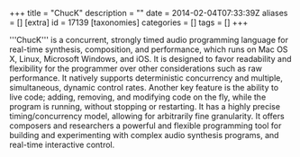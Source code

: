 +++
title = "ChucK"
description = ""
date = 2014-02-04T07:33:39Z
aliases = []
[extra]
id = 17139
[taxonomies]
categories = []
tags = []
+++




'''ChucK''' is a concurrent, strongly timed audio programming language for real-time synthesis, composition, and performance, which runs on Mac OS X, Linux, Microsoft Windows, and iOS. It is designed to favor readability and flexibility for the programmer over other considerations such as raw performance. It natively supports deterministic concurrency and multiple, simultaneous, dynamic control rates. Another key feature is the ability to live code; adding, removing, and modifying code on the fly, while the program is running, without stopping or restarting. It has a highly precise timing/concurrency model, allowing for arbitrarily fine granularity. It offers composers and researchers a powerful and flexible programming tool for building and experimenting with complex audio synthesis programs, and real-time interactive control.

